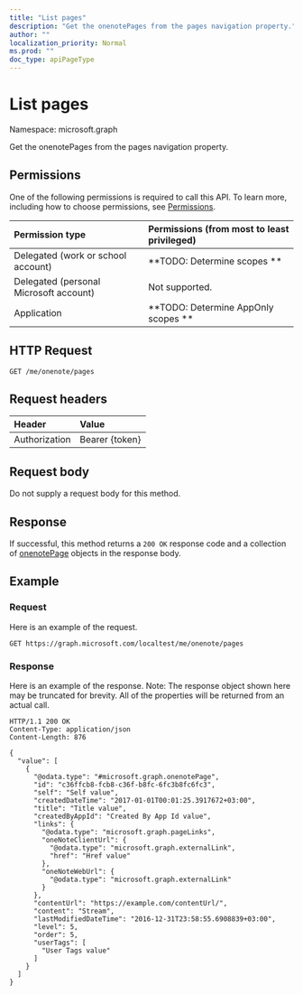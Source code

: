 ```yaml
---
title: "List pages"
description: "Get the onenotePages from the pages navigation property."
author: ""
localization_priority: Normal
ms.prod: ""
doc_type: apiPageType
---
```


# List pages

Namespace: microsoft.graph

Get the onenotePages from the pages navigation property.

## Permissions
One of the following permissions is required to call this API. To learn more, including how to choose permissions, see [Permissions](/concepts/permissions-reference.md).

|Permission type|Permissions (from most to least privileged)|
|:---|:---|
|Delegated (work or school account)|**TODO: Determine scopes **|
|Delegated (personal Microsoft account)|Not supported.|
|Application|**TODO: Determine AppOnly scopes **|

## HTTP Request
<!-- {
  "blockType": "ignored"
}
-->
``` http
GET /me/onenote/pages
```

## Request headers
|Header|Value|
|:---|:---|
|Authorization|Bearer {token}|

## Request body
Do not supply a request body for this method.

## Response
If successful, this method returns a `200 OK` response code and a collection of [onenotePage](../resources/onenotepage.md) objects in the response body.

## Example

### Request
Here is an example of the request.
<!-- {
  "blockType": "request",
  "name": "get_onenotepage"
}
-->
``` http
GET https://graph.microsoft.com/localtest/me/onenote/pages
```

### Response
Here is an example of the response. Note: The response object shown here may be truncated for brevity. All of the properties will be returned from an actual call.
<!-- {
  "blockType": "response",
  "truncated": true,
  "@odata.type": "collection(microsoft.graph.onenotepage)"
}
-->
``` http
HTTP/1.1 200 OK
Content-Type: application/json
Content-Length: 876

{
  "value": [
    {
      "@odata.type": "#microsoft.graph.onenotePage",
      "id": "c36ffcb8-fcb8-c36f-b8fc-6fc3b8fc6fc3",
      "self": "Self value",
      "createdDateTime": "2017-01-01T00:01:25.3917672+03:00",
      "title": "Title value",
      "createdByAppId": "Created By App Id value",
      "links": {
        "@odata.type": "microsoft.graph.pageLinks",
        "oneNoteClientUrl": {
          "@odata.type": "microsoft.graph.externalLink",
          "href": "Href value"
        },
        "oneNoteWebUrl": {
          "@odata.type": "microsoft.graph.externalLink"
        }
      },
      "contentUrl": "https://example.com/contentUrl/",
      "content": "Stream",
      "lastModifiedDateTime": "2016-12-31T23:58:55.6908839+03:00",
      "level": 5,
      "order": 5,
      "userTags": [
        "User Tags value"
      ]
    }
  ]
}
```

